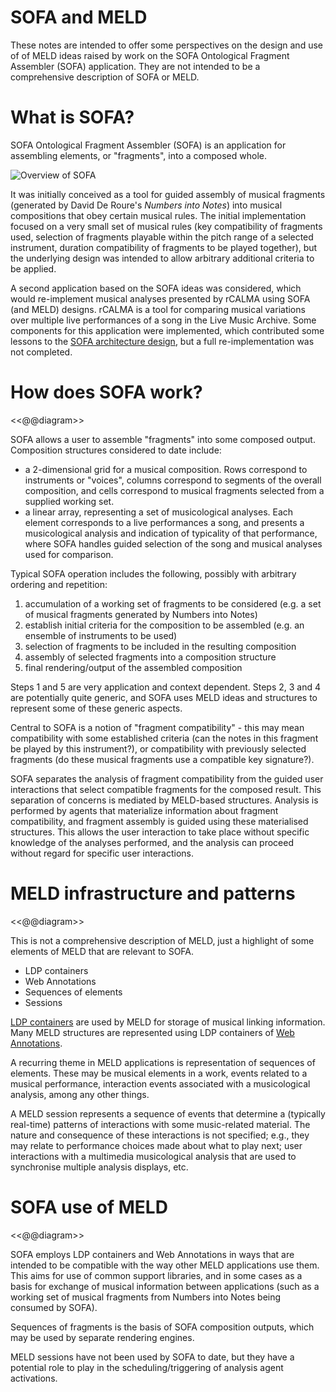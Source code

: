 # SOFA and MELD

These notes are intended to offer some perspectives on the design and use of of MELD ideas raised by work on the SOFA Ontological Fragment Assembler (SOFA) application.  They are not intended to be a comprehensive description of SOFA or MELD.


# What is SOFA?

SOFA Ontological Fragment Assembler (SOFA) is an application for assembling elements, or "fragments", into a composed whole.  

![Overview of SOFA](./diagrams/how-sofa-really-works.svg)

It was initially conceived as a tool for guided assembly of musical fragments (generated by David De Roure's _Numbers into Notes_) into musical compositions that obey certain musical rules.  The initial implementation focused on a very small set of musical rules (key compatibility of fragments used, selection of fragments playable within the pitch range of a selected instrument, duration compatibility of fragments to be played together), but the underlying design was intended to allow arbitrary additional criteria to be applied.

A second application based on the SOFA ideas was considered, which would re-implement musical analyses presented by rCALMA using SOFA (and MELD) designs.  rCALMA is a tool for comparing musical variations over multiple live performances of a song in the Live Music Archive.  Some components for this application were implemented, which contributed some lessons to the [SOFA architecture design](https://github.com/oerc-music/nin-remixer-public/blob/master/notes/SOFA-architecture-notes.md), but a full re-implementation was not completed.


# How does SOFA work?

<<@@diagram>>

SOFA allows a user to assemble "fragments" into some composed output.  Composition structures considered to date include:

* a 2-dimensional grid for a musical composition. Rows correspond to instruments or "voices", columns correspond to segments of the overall composition, and cells correspond to musical fragments selected from a supplied working set.
* a linear array, representing a set of musicological analyses.  Each element corresponds to a live performances a song, and presents a musicological analysis and indication of typicality of that performance, where SOFA handles guided selection of the song and musical analyses used for comparison.

Typical SOFA operation includes the following, possibly with arbitrary ordering and repetition:

1. accumulation of a working set of fragments to be considered (e.g. a set of musical fragments generated by Numbers into Notes)
2. establish initial criteria for the composition to be assembled (e.g. an ensemble of instruments to be used)
3. selection of fragments to be included in  the resulting composition
4. assembly of selected fragments into a composition structure
5. final rendering/output of the assembled composition

Steps 1 and 5 are very application and context dependent.  Steps 2, 3 and 4 are potentially quite generic, and SOFA uses MELD ideas and structures to represent some of these generic aspects.

Central to SOFA is a notion of "fragment compatibility" - this may mean compatibility with some established criteria (can the notes in this fragment be played by this instrument?), or compatibility with previously selected fragments (do these musical fragments use a compatible key signature?).

SOFA separates the analysis of fragment compatibility from the guided user interactions that select compatible fragments for the composed result.  This separation of concerns is mediated by MELD-based structures.  Analysis is performed by agents that materialize information about fragment compatibility, and fragment assembly is guided using these materialised structures.  This allows the user interaction to take place without specific knowledge of the analyses performed, and the analysis can proceed without regard for specific user interactions.


# MELD infrastructure and patterns

<<@@diagram>>

This is not a comprehensive description of MELD, just a highlight of some elements of MELD that are relevant to SOFA.

* LDP containers
* Web Annotations
* Sequences of elements
* Sessions

[LDP containers](@@@@) are used by MELD for storage of musical linking information.  Many MELD structures are represented using LDP containers of [Web Annotations](@@@@).

A recurring theme in MELD applications is representation of sequences of elements.  These may be musical elements in a work, events related to a musical performance, interaction events associated with a musicological analysis, among any other things.

A MELD session represents a sequence of events that determine a (typically real-time) patterns of interactions with some music-related material.  The nature and consequence of these interactions is not specified; e.g., they may relate to performance choices made about what to play next; user interactions with a multimedia musicological analysis that are used to synchronise multiple analysis displays, etc.


# SOFA use of MELD

<<@@diagram>>

SOFA employs LDP containers and Web Annotations in ways that are intended to be compatible with the way other MELD applications use them.  This aims for use of common support libraries, and in some cases as a basis for exchange of musical information between applications (such as  a working set of musical fragments from Numbers into Notes being consumed by SOFA).

Sequences of fragments is the basis of SOFA composition outputs, which may be used by separate rendering engines.

MELD sessions have not been used by SOFA to date, but they have a potential role to play in the scheduling/triggering of analysis agent activations.

